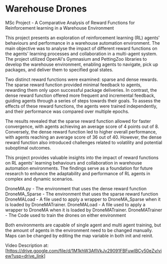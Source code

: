 # Warehouse Drones
MSc Project - A Comparative Analysis of Reward Functions for Reinforcement learning in a Warehouse Environment

This project presents an exploration of reinforcement learning (RL) agents' behaviours and performance in a warehouse automation environment. The main objective was to analyse the impact of different reward functions on the agents' learning processes and collaboration in a multi-agent system. The project utilized OpenAI's Gymnasium and PettingZoo libraries to develop the warehouse environment, enabling agents to navigate, pick up packages, and deliver them to specified goal states.

Two distinct reward functions were examined: sparse and dense rewards. The sparse reward function provided minimal feedback to agents, rewarding them only upon successful package deliveries. In contrast, the dense reward function offered more frequent and incremental feedback, guiding agents through a series of steps towards their goals. To assess the effects of these reward functions, the agents were trained independently, and their performance was compared over multiple epochs.

The results revealed that the sparse reward function allowed for faster convergence, with agents achieving an average score of 4 points out of 8. Conversely, the dense reward function led to higher overall performance, with agents reaching an average score of 36 out of 40. However, the dense reward function also introduced challenges related to volatility and potential suboptimal outcomes.

This project provides valuable insights into the impact of reward functions on RL agents' learning behaviours and collaboration in warehouse automation environments. The findings serve as a foundation for future research to enhance the adaptability and performance of RL agents in complex and dynamic scenarios.

DroneMA.py - The environment that uses the dense reward function
DroneMA_Sparse - The environment that uses the sparse reward function
DroneMALoad - A file used to apply a wrapper to DroneMA_Sparse when it is loaded by DroneMATrainer.
DroneMALoad - A file used to apply a wrapper to DroneMA when it is loaded by DroneMATrainer.
DroneMATrainer - The Code used to train the drones on either environment

Both environments are capable of single agent and multi agent training, but the amount of agents in the environment need to be changed manually.
Maps can be changed by editing the map variable in both init and reinit.

Video Description at: [https://drive.google.com/file/d/1M1khW3AflVkJv29091FBFuwIBCy50eZv/view?usp=drive_link]
